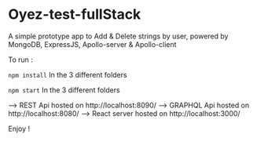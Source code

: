 # Oyez-test-fullStack

A simple prototype app to Add & Delete strings by user, powered by MongoDB, ExpressJS, Apollo-server & Apollo-client

To run : 

```npm install``` In the 3 different folders

```npm start``` In the 3 different folders

--> REST Api hosted on http://localhost:8090/
--> GRAPHQL Api hosted on http://localhost:8080/
--> React server hosted on http://localhost:3000/

Enjoy !
